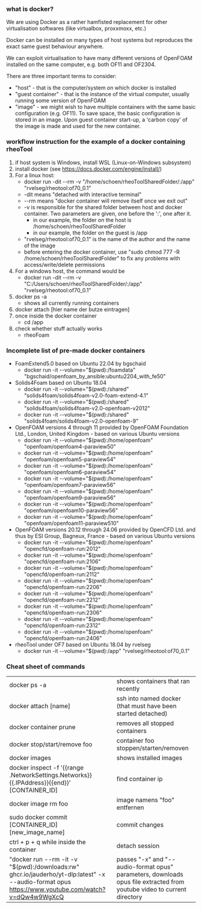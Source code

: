 ### what is docker? ###
We are using Docker as a rather hamfisted replacement for other virtualisation softwares (like virtualbox, proxxmoxx, etc.)

Docker can be installed on many types of host systems but reproduces the exact same guest behaviour anywhere.

We can exploit virtualisation to have many different versions of OpenFOAM installed on the same computer, e.g. both OF11 and OF2304.

There are three important terms to consider:
* "host" - that is the computer/system on which docker is installed
* "guest container" - that is the instance of the virtual computer, usually running some version of OpenFOAM
* "image" - we might wish to have multiple containers with the same basic configuration (e.g. OF11). To save space, the basic configuration is stored in an image. Upon guest container start-up, a 'carbon copy' of the image is made and used for the new container.

### workflow instruction for the example of a docker containing rheoTool ###

1. if host system is Windows, install WSL (Linux-on-Windows subsystem)
2. install docker (see <https://docs.docker.com/engine/install/>)
3. For a linux host:
   * docker run -dit --rm -v "/home/schoen/rheoToolSharedFolder/:/app" "rvelseg/rheotool:of70_0.1" 
   * \-dit means "detached with interactive terminal"
   * \--rm means "docker container will remove itself once we exit out"
   * \-v is responsible for the shared folder between host and docker container. Two parameters are given, one before the ':', one after it.
     * in our example, the folder on the host is /home/schoen/rheoToolSharedFolder
     * in our example, the folder on the guest is /app
   * "rvelseg/rheotool:of70_0.1" is the name of the author and the name of the image 
   * before entering the docker container, use "sudo chmod 777 -R /home/schoen/rheoToolSharedFolder" to fix any problems with access/write/delete permissions
4. For a windows host, the command would be
     * docker run -dit --rm -v "C:/Users/schoen/rheoToolSharedFolder/:/app" "rvelseg/rheotool:of70_0.1"
5. docker ps -a
   * shows all currently running containers
6. docker attach [hier name der butze eintragen]
7. once inside the docker container
   * cd /app
8. check whether stuff actually works
   * rheoFoam
  
### Incomplete list of pre-made docker containers ###

* FoamExtend5.0 based on Ubuntu 22.04 by bgschaid
	* docker run -it --volume="$(pwd):/foamdata"   "bgschaid/openfoam_by_ansible:ubuntu2204_with_fe50"
* Solids4Foam based on Ubuntu 18.04
	* docker run -it --volume="$(pwd):/shared"  "solids4foam/solids4foam-v2.0-foam-extend-4.1"
	* docker run -it --volume="$(pwd):/shared"  "solids4foam/solids4foam-v2.0-openfoam-v2012"
	* docker run -it --volume="$(pwd):/shared"  "solids4foam/solids4foam-v2.0-openfoam-9"
* OpenFOAM versions 4 through 11 provided by OpenFOAM Foundation Ltd., London, United Kingdom - based on various Ubuntu versions
	* docker run -it --volume="$(pwd):/home/openfoam" "openfoam/openfoam4-paraview50"
	* docker run -it --volume="$(pwd):/home/openfoam" "openfoam/openfoam5-paraview54"
	* docker run -it --volume="$(pwd):/home/openfoam" "openfoam/openfoam6-paraview54"
	* docker run -it --volume="$(pwd):/home/openfoam" "openfoam/openfoam7-paraview56"
	* docker run -it --volume="$(pwd):/home/openfoam" "openfoam/openfoam9-paraview56"
	* docker run -it --volume="$(pwd):/home/openfoam" "openfoam/openfoam10-paraview56"
	* docker run -it --volume="$(pwd):/home/openfoam" "openfoam/openfoam11-paraview510"	
* OpenFOAM versions 20.12 through 24.06 provided by OpenCFD Ltd. and thus by ESI Group, Bagneux, France - based on various Ubuntu versions
	* docker run -it --volume="$(pwd):/home/openfoam" "opencfd/openfoam-run:2012"
	* docker run -it --volume="$(pwd):/home/openfoam" "opencfd/openfoam-run:2106"
	* docker run -it --volume="$(pwd):/home/openfoam" "opencfd/openfoam-run:2112"
	* docker run -it --volume="$(pwd):/home/openfoam" "opencfd/openfoam-run:2206"
	* docker run -it --volume="$(pwd):/home/openfoam" "opencfd/openfoam-run:2212"
	* docker run -it --volume="$(pwd):/home/openfoam" "opencfd/openfoam-run:2306"
	* docker run -it --volume="$(pwd):/home/openfoam" "opencfd/openfoam-run:2312"
	* docker run -it --volume="$(pwd):/home/openfoam" "opencfd/openfoam-run:2406"
* rheoTool under OF7 based on Ubuntu 18.04 by rvelseg
	* docker run -it --volume="$(pwd):/app" "rvelseg/rheotool:of70_0.1"

### Cheat sheet of commands
 
|  |  |
|--|--|
| docker ps -a | shows containers that ran recently |
| docker attach [name] | ssh into named docker (that must have been started detached) |
| docker container prune | removes all stopped containers |
| docker stop/start/remove foo | container foo stoppen/starten/removen |
| docker images | shows installed images |
| docker inspect -f '{{range .NetworkSettings.Networks}}{{.IPAddress}}{{end}}' [CONTAINER_ID] | find container ip |
| docker image rm foo | image namens "foo" entfernen |
| sudo docker commit [CONTAINER_ID] [new_image_name] | commit changes |
| ctrl + p + q while inside the container | detach session |
| "docker run --rm -it -v "$(pwd):/downloads:rw" ghcr.io/jauderho/yt-dlp:latest" -x --audio-format opus https://www.youtube.com/watch?v=dQw4w9WgXcQ | passes "-x"  and "--audio-format opus" parameters, downloads opus file extracted from youtube video to current directory |


